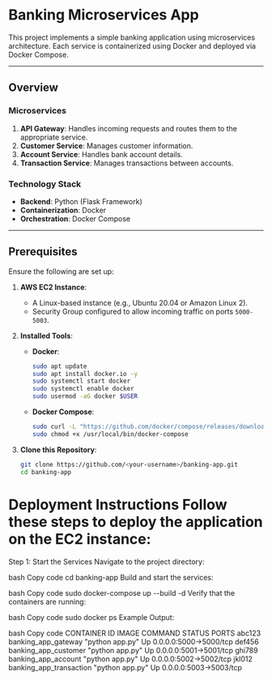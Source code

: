 # Banking Microservices App

This project implements a simple banking application using microservices architecture. Each service is containerized using Docker and deployed via Docker Compose.

---
## Overview

### **Microservices**
1. **API Gateway**: Handles incoming requests and routes them to the appropriate service.
2. **Customer Service**: Manages customer information.
3. **Account Service**: Handles bank account details.
4. **Transaction Service**: Manages transactions between accounts.

### **Technology Stack**
- **Backend**: Python (Flask Framework)
- **Containerization**: Docker
- **Orchestration**: Docker Compose

---

## Prerequisites

Ensure the following are set up:

1. **AWS EC2 Instance**:
   - A Linux-based instance (e.g., Ubuntu 20.04 or Amazon Linux 2).
   - Security Group configured to allow incoming traffic on ports `5000-5003`.

2. **Installed Tools**:
   - **Docker**:
     ```bash
     sudo apt update
     sudo apt install docker.io -y
     sudo systemctl start docker
     sudo systemctl enable docker
     sudo usermod -aG docker $USER
     ```
   - **Docker Compose**:
     ```bash
     sudo curl -L "https://github.com/docker/compose/releases/download/v2.22.0/docker-compose-$(uname -s)-$(uname -m)" -o /usr/local/bin/docker-compose
     sudo chmod +x /usr/local/bin/docker-compose
     ```

3. **Clone this Repository**:
   ```bash
   git clone https://github.com/<your-username>/banking-app.git
   cd banking-app
Deployment Instructions
Follow these steps to deploy the application on the EC2 instance:
========================================================================================================================
Step 1: Start the Services
Navigate to the project directory:

bash
Copy code
cd banking-app
Build and start the services:

bash
Copy code
sudo docker-compose up --build -d
Verify that the containers are running:

bash
Copy code
sudo docker ps
Example Output:

bash
Copy code
CONTAINER ID   IMAGE                  COMMAND                  STATUS       PORTS
abc123         banking_app_gateway    "python app.py"         Up           0.0.0.0:5000->5000/tcp
def456         banking_app_customer   "python app.py"         Up           0.0.0.0:5001->5001/tcp
ghi789         banking_app_account    "python app.py"         Up           0.0.0.0:5002->5002/tcp
jkl012         banking_app_transaction "python app.py"        Up           0.0.0.0:5003->5003/tcp
